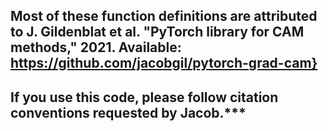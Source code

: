 ## Most of these function definitions are attributed to J. Gildenblat et al. "PyTorch library for CAM methods," 2021. Available: https://github.com/jacobgil/pytorch-grad-cam}

## If you use this code, please follow citation conventions requested by Jacob.***

